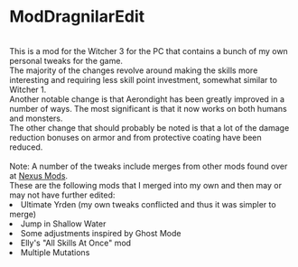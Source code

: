 # ModDragnilarEdit
</br>
This is a mod for the Witcher 3 for the PC that contains a bunch of my own personal tweaks for the game.
</br>
The majority of the changes revolve around making the skills more interesting and requiring less skill point investment, somewhat similar to Witcher 1.
</br>
Another notable change is that Aerondight has been greatly improved in a number of ways. The most significant is that it now works on both humans and monsters.
</br>
The other change that should probably be noted is that a lot of the damage reduction bonuses on armor and from protective coating have been reduced.
</br>
</br>
Note: A number of the tweaks include merges from other mods found over at <a href="https://www.nexusmods.com/witcher3/">Nexus Mods</A>.
<br>
These are the following mods that I merged into my own and then may or may not have further edited:
<br>
<list>
<li>Ultimate Yrden (my own tweaks conflicted and thus it was simpler to merge)</li>
<li>Jump in Shallow Water</li>
<li>Some adjustments inspired by Ghost Mode</li>
<li>Elly's "All Skills At Once" mod</li>
  <li>Multiple Mutations </li> 
</list>
